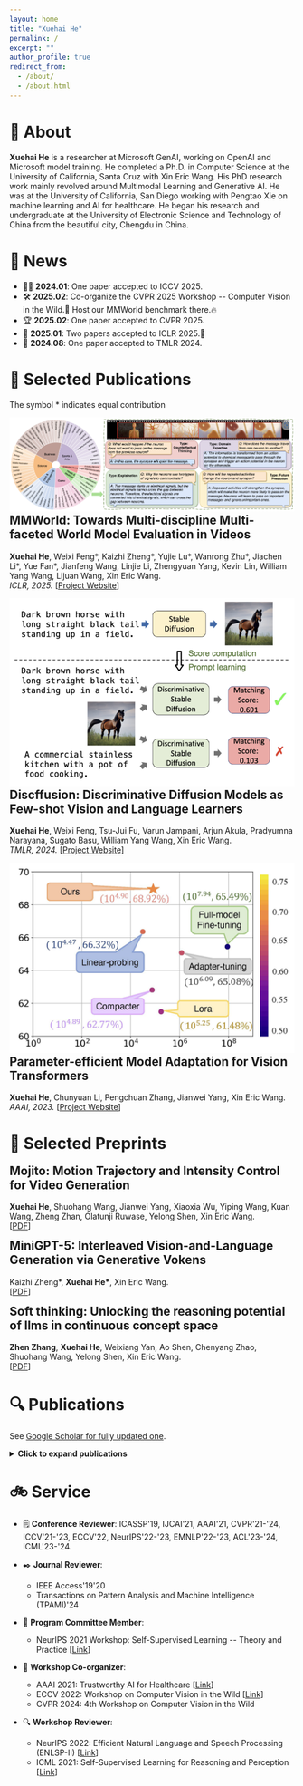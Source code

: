 ```yaml
---
layout: home
title: "Xuehai He"
permalink: /
excerpt: ""
author_profile: true
redirect_from: 
  - /about/
  - /about.html
---
```


# 💼 About
**Xuehai He** is a researcher at Microsoft GenAI, working on OpenAI and Microsoft model training. He completed a Ph.D. in Computer Science at the University of California, Santa Cruz with Xin Eric Wang. His PhD research work mainly revolved around Multimodal Learning and Generative AI. He was at the University of California, San Diego working with Pengtao Xie on machine learning and AI for healthcare. He began his research and undergraduate at the University of Electronic Science and Technology of China from the beautiful city, Chengdu in China.

# 📰 News
- 🧑‍💻 **2024.01**: One paper accepted to ICCV 2025.
- 🛠️ **2025.02**: Co-organize the CVPR 2025 Workshop -- Computer Vision in the Wild.🎉 Host our MMWorld benchmark there.🔥
- 🏆 **2025.02**: One paper accepted to CVPR 2025.
- 🥇 **2025.01**: Two papers accepted to ICLR 2025.🚀
- 🥈 **2024.08**: One paper accepted to TMLR 2024.

# 📝 Selected Publications
The symbol * indicates equal contribution

<div class="publist">
<div class="paper-box">
  <div class="paper-box-image"><img src="images/mmworld.png" alt="MMWorld"></div>
  <div class="paper-box-text">
    <h2 style="margin-top: 0;">MMWorld: Towards Multi-discipline Multi-faceted World Model Evaluation in Videos</h2>
    <p><strong>Xuehai He</strong>, Weixi Feng*, Kaizhi Zheng*, Yujie Lu*, Wanrong Zhu*, Jiachen Li*, Yue Fan*, Jianfeng Wang, Linjie Li, Zhengyuan Yang, Kevin Lin, William Yang Wang, Lijuan Wang, Xin Eric Wang.<br>
    <em>ICLR, 2025.</em> [<a href="https://mmworld-bench.github.io/">Project Website</a>]</p>
  </div>
</div>

<div class="paper-box">
  <div class="paper-box-image"><img src="images/discffusion.png" alt="Discffusion"></div>
  <div class="paper-box-text">
    <h2 style="margin-top: 0;">Discffusion: Discriminative Diffusion Models as Few-shot Vision and Language Learners</h2>
    <p><strong>Xuehai He</strong>, Weixi Feng, Tsu-Jui Fu, Varun Jampani, Arjun Akula, Pradyumna Narayana, Sugato Basu, William Yang Wang, Xin Eric Wang.<br>
    <em>TMLR, 2024.</em> [<a href="https://sites.google.com/view/discffusion">Project Website</a>]</p>
  </div>
</div>

<div class="paper-box">
  <div class="paper-box-image"><img src="images/pevit.jpg" alt="Efficient Model Adaptation"></div>
  <div class="paper-box-text">
    <h2 style="margin-top: 0;">Parameter-efficient Model Adaptation for Vision Transformers</h2>
    <p><strong>Xuehai He</strong>, Chunyuan Li, Pengchuan Zhang, Jianwei Yang, Xin Eric Wang.<br>
    <em>AAAI, 2023.</em> [<a href="https://sites.google.com/view/pevit">Project Website</a>]</p>
  </div>
</div>
</div>

# 📝 Selected Preprints

<div class="publist">
<div class="paper-box-text">
  <h2 style="margin-top: 0;">Mojito: Motion Trajectory and Intensity Control for Video Generation</h2>
  <p><strong>Xuehai He</strong>, Shuohang Wang, Jianwei Yang, Xiaoxia Wu, Yiping Wang, Kuan Wang, Zheng Zhan, Olatunji Ruwase, Yelong Shen, Xin Eric Wang.<br>
  [<a href="https://arxiv.org/abs/2412.08948">PDF</a>]</p>
</div>

<div class="paper-box-text">
  <h2 style="margin-top: 0;">MiniGPT-5: Interleaved Vision-and-Language Generation via Generative Vokens</h2>
  <p>Kaizhi Zheng*, <strong>Xuehai He*</strong>, Xin Eric Wang.<br>
  [<a href="https://arxiv.org/abs/2310.02239">PDF</a>]</p>
</div>

<div class="paper-box-text">
  <h2 style="margin-top: 0;">Soft thinking: Unlocking the reasoning potential of llms in continuous concept space</h2>
  <p><strong>Zhen Zhang</strong>, <strong>Xuehai He</strong>, Weixiang Yan, Ao Shen, Chenyang Zhao, Shuohang Wang, Yelong Shen, Xin Eric Wang.<br>
  [<a href="https://arxiv.org/abs/2505.15778">PDF</a>]</p>
</div>
</div>


# 🔍 Publications

See <a href="https://scholar.google.com/citations?hl=en&user=kDzxOzUAAAA">Google Scholar for fully updated one</a>.

<details>
<summary><b>Click to expand publications</b></summary>

<div class="pub">
            Jiachen Li, Qiaozi Gao, Michael Johnston, Xiaofeng Gao, <strong>Xuehai He</strong>, Suhaila Shakiah, Hangjie Shi, Reza Ghanadan, William Yang Wang. <i>Mastering robot manipulation with multimodal prompts through pretraining and multi-task fine-tuning.</i> ICML, 2024.
        </div>
        <div class="pub">
            Kenan Jiang*, <strong>Xuehai He*</strong>, Ruize Xu, Xin Eric Wang. <i>ComCLIP: Training-Free Compositional Image and Text Matching.</i> NAACL, 2024.
        </div>
        <div class="pub">
            Kaizhi Zheng, Xiaotong Chen, <strong>Xuehai He</strong>, Jing Gu, Linjie Li, Zhengyuan Yang, Kevin Lin, Jianfeng Wang, Lijuan Wang, Xin Eric Wang. <i>EditRoom: LLM-parameterized Graph Diffusion for Composable 3D Room Layout Editing.</i> ICLR, 2025.
        </div>
         <div class="pub">
            <strong>Xuehai He</strong>, Weixi Feng, Kaizhi Zheng, Yujie Lu, Wanrong Zhu, Jiachen Li, Yue Fan, Jianfeng Wang, Linjie Li, Zhengyuan Yang, Kevin Lin, William Yang Wang, Lijuan Wang, Xin Eric Wang. <i>MMWorld: Towards Multi-discipline Multi-faceted World Model Evaluation in Videos.</i> ICLR, 2025.
        </div>
        <div class="pub">
        <strong>Xuehai He</strong>, Jian Zheng, Jacob Zhiyuan Fang, Robinson Piramuthu, Mohit Bansal, Vicente Ordonez, Gunnar A Sigurdsson, Nanyun Peng, Xin Eric Wang. <i>FlexEControl: Flexible and Efficient Multimodal Control for Text-to-Image Generation.</i> TMLR, 2024.
        </div>
        <div class="pub">
        Pengtao Xie, Xingchen Zhao, <strong>Xuehai He</strong>. <i>Simultaneous Selection and Adaptation of Source Data via Four-Level Optimization.</i> TACL, 2024.
        </div>
        <div class="pub">
        <strong>Xuehai He</strong>, Weixi Feng, Tsu-Jui Fu, Varun Jampani, Arjun Akula, Pradyumna Narayana, Sugato Basu, William Yang Wang, Xin Eric Wang. <i>Discffusion: Discriminative Diffusion Models as Few-shot Vision and Language Learners.</i> TMLR, 2024.
        </div>
        <div class="pub">
            Weixi Feng*, Wanrong Zhu*, Tsu-Jui Fu, Varun Jampani, Arjun Reddy Akula, <strong>Xuehai He</strong>, Sugato Basu, Xin Eric Wang, William Yang Wang. <i>LayoutGPT: Compositional Visual Planning and Generation with Large Language Models.</i> NeurIPS, 2023.
        </div>
        <div class="pub">
            Pengtao Xie, Xingchen Zhao, <strong>Xuehai He</strong>. <i>Improve the Performance of CT-based Pneumonia Classification via Source Data Reweighting.</i> Nature Scientific Reports.
        </div>
        <div class="pub">
            <strong>Xuehai He</strong>, Xin Eric Wang. <i>Multimodal Graph Transformer for Multimodal Question Answering.</i> EACL, 2023.
        </div>
        <div class="pub">
            Weixi Feng, <strong>Xuehai He</strong>, Tsu-Jui Fu, Varun Jampani, Arjun Reddy Akula, Pradyumna Narayana, Sugato Basu, Xin Eric Wang, William Yang Wang. <i>Training-Free Structured Diffusion Guidance for Compositional Text-to-Image Synthesis.</i> ICLR, 2023.
        </div>
        <div class="pub">
            <strong>Xuehai He</strong>, Chunyuan Li, Pengchuan Zhang, Jianwei Yang, Xin Eric Wang. <i>Parameter-efficient Model Adaptation for Vision Transformers.</i> AAAI, 2023.
        </div>
        <div class="pub">
            <strong>Xuehai He</strong>, Diji Yang, Weixi Feng, Tsu-Jui Fu, Arjun Akula, Varun Jampani, Pradyumna Narayana, Sugato Basu, William Yang Wang, Xin Eric Wang. <i>CPL: Counterfactual Prompt Learning for Vision and Language Models.</i> EMNLP, 2022.
        </div>
        <div class="pub">
            Tarun Gupta, <strong>Xuehai He</strong>, Mostofa Rafid Uddin, Xiangrui Zeng, Andrew Zhou, Jing Zhang, Zachary Freyberg, Min Xu. <i>Self-supervised learning for macromolecular structure classification based on cryo-electron tomograms.</i> Frontiers in Physiology.
        </div>
        <div class="pub">
            <strong>Xuehai He*</strong>, Zhuo Cai*, Wenlan Wei, Yichen Zhang, Luntian Mou, Eric Xing, Pengtao Xie. <i>Towards Visual Question Answering on Pathology Images.</i> ACL, 2021.
        </div>
        <div class="pub">
            Wenmian Yang, Guangtao Zeng, Bowen Tan, Zeqian Ju, Subrato Chakravorty, <strong>Xuehai He</strong>, Shu Chen, Xingyi Yang, Qingyang Wu, Zhou Yu, Eric Xing, Pengtao Xie. <i>On the Generation of Medical Dialogues for COVID-19.</i> ACL, 2021.
        </div>

</details>


# 🚲 Service

- 🗒️ **Conference Reviewer**: ICASSP'19, IJCAI'21, AAAI'21, CVPR'21-'24, ICCV'21-'23, ECCV'22, NeurIPS'22-'23, EMNLP'22-'23, ACL'23-'24, ICML'23-'24.

- ✒️ **Journal Reviewer**: 
    - IEEE Access'19'20
    - Transactions on Pattern Analysis and Machine Intelligence (TPAMI)'24

- 👥 **Program Committee Member**:
  - NeurIPS 2021 Workshop: Self-Supervised Learning -- Theory and Practice [[Link](https://sslneurips21.github.io/pages/Program%20Committee.html)]

- 🤝 **Workshop Co-organizer**:
  - AAAI 2021: Trustworthy AI for Healthcare [[Link](https://www.youtube.com/watch?v=mJK53b150eM)]
  - ECCV 2022: Workshop on Computer Vision in the Wild [[Link](https://computer-vision-in-the-wild.github.io/eccv-2022/)]
  - CVPR 2024: 4th Workshop on Computer Vision in the Wild

- 🔍 **Workshop Reviewer**:
  - NeurIPS 2022: Efficient Natural Language and Speech Processing (ENLSP-II) [[Link](https://neurips2022-enlsp.github.io/)]
  - ICML 2021: Self-Supervised Learning for Reasoning and Perception [[Link](https://icml21ssl.github.io/pages/Program%20Committee.html)]
